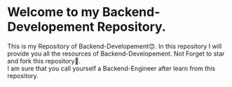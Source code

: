 # Welcome to my Backend-Developement Repository.
This is my Repository of Backend-Developement😊. In this repository I will provide you all the resources of Backend-Developement. Not Forget to star and fork this repository🤩. <br>
I am sure that you call yourself a Backend-Engineer after learn from this repository.
